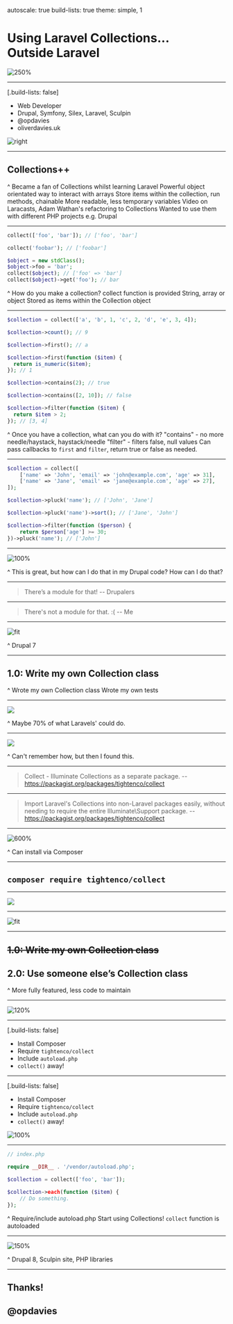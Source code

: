 autoscale: true
build-lists: true
theme: simple, 1

# __Using Laravel Collections... <br>Outside Laravel__

![250%](images/laravel.png)

---

[.build-lists: false]

- Web Developer
- Drupal, Symfony, Silex, Laravel, Sculpin
- @opdavies
- oliverdavies.uk

![right](../../me-phpnw.png)

---

## Collections++

^ Became a fan of Collections whilst learning Laravel
Powerful object orientated way to interact with arrays
Store items within the collection, run methods, chainable
More readable, less temporary variables
Video on Laracasts, Adam Wathan's refactoring to Collections
Wanted to use them with different PHP projects e.g. Drupal

---

```php
collect(['foo', 'bar']); // ['foo', 'bar']

collect('foobar'); // ['foobar']

$object = new stdClass();
$object->foo = 'bar'; 
collect($object); // ['foo' => 'bar']
collect($object)->get('foo'); // bar
```

^ How do you make a collection?
collect function is provided
String, array or object
Stored as items within the Collection object

---

```php
$collection = collect(['a', 'b', 1, 'c', 2, 'd', 'e', 3, 4]);

$collection->count(); // 9

$collection->first(); // a

$collection->first(function ($item) {
  return is_numeric($item);
}); // 1

$collection->contains(2); // true

$collection->contains([2, 10]); // false

$collection->filter(function ($item) {
  return $item > 2;
}); // [3, 4]
```

^ Once you have a collection, what can you do with it?
"contains" - no more needle/haystack, haystack/needle
"filter" - filters false, null values
Can pass callbacks to `first` and `filter`, return true or false as needed.

---

```php
$collection = collect([
    ['name' => 'John', 'email' => 'john@example.com', 'age' => 31],
    ['name' => 'Jane', 'email' => 'jane@example.com', 'age' => 27],
]);

$collection->pluck('name'); // ['John', 'Jane']

$collection->pluck('name')->sort(); // ['Jane', 'John']

$collection->filter(function ($person) {
    return $person['age'] >= 30;
})->pluck('name'); // ['John']
```

---

![100%](images/druplicon.png)

^ This is great, but how can I do that in my Drupal code?
How can I do that?

---

> There’s a module for that!
> -- Drupalers

---

> There's not a module for that. :(
-- Me

---

![fit](images/collection-class-module-project-page-1.png)

^ Drupal 7

---


## 1.0: Write my own Collection class

^ Wrote my own Collection class
Wrote my own tests

---

![](images/drupal-issue-1.png)

^ Maybe 70% of what Laravels' could do.

---

![](images/packagist.png)

^ Can't remember how, but then I found this.

---


> Collect - Illuminate Collections as a separate package.
> -- https://packagist.org/packages/tightenco/collect

---

> Import Laravel's Collections into non-Laravel packages easily, without needing to require the entire Illuminate\Support package.
> -- https://packagist.org/packages/tightenco/collect

---

![600%](images/composer.png)

^ Can install via Composer

---

## `composer require tightenco/collect`

---
![](images/drupal-issue-2.png)

---

![fit](images/collection-class-module-project-page-2.png)

---

## ~~1.0: Write my own Collection class~~
## 2.0: Use someone else’s Collection class

^ More fully featured, less code to maintain

---

![120%](images/yay-open-source.jpg)

---

[.build-lists: false]

- Install Composer
- Require `tightenco/collect`
- Include `autoload.php`
- `collect()` away!

---

[.build-lists: false]

- Install Composer
- Require `tightenco/collect`
- Include `autoload.php`
- `collect()` away!

![100%](images/drupal-8.png)

---

```php
// index.php

require __DIR__ . '/vendor/autoload.php';

$collection = collect(['foo', 'bar']);

$collection->each(function ($item) {
    // Do something.
});
```

^ Require/include autoload.php
Start using Collections!
`collect` function is autoloaded

---

![150%](images/all-the-things.jpg)

^ Drupal 8, Sculpin site, PHP libraries

---

## __Thanks!__

## @opdavies
